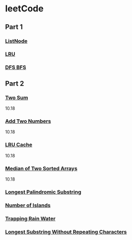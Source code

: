 # leetCode
## Part 1
### [ListNode](https://github.com/momo4826/leetCode/blob/master/ListNode.md)
### [LRU](https://github.com/momo4826/leetCode/blob/master/LRU.md)
### [DFS BFS](https://github.com/momo4826/leetCode/edit/master/DFSBFS.md)

## Part 2
### [Two Sum](https://github.com/momo4826/leetCode/blob/master/twoSum.py)
10.18
### [Add Two Numbers](https://github.com/momo4826/leetCode/blob/master/addTwoNumbers.py)
10.18
### [LRU Cache](https://github.com/momo4826/leetCode/blob/master/LRU%20Cache.py)
10.18
### [Median of Two Sorted Arrays](https://github.com/momo4826/leetCode/blob/master/MedianOfTwoSortedArrays.py)
10.18
### [Longest Palindromic Substring](https://github.com/momo4826/leetCode/blob/master/LongestPalindromicSubstring.py)
### [Number of Islands](https://github.com/momo4826/leetCode/blob/master/NumberOfIslands.py)
### [Trapping Rain Water](https://github.com/momo4826/leetCode/blob/master/TrappingRainWater.py)
### [Longest Substring Without Repeating Characters](https://github.com/momo4826/leetCode/blob/master/LongestSubstringWithoutRepeatingCharacters.py)
